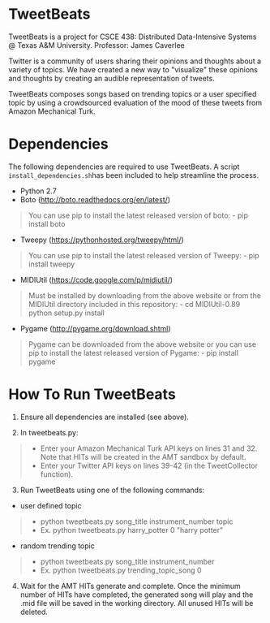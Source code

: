 TweetBeats
============

TweetBeats is a project for CSCE 438: Distributed Data-Intensive Systems @ Texas A&M University. Professor: James Caverlee

Twitter is a community of users sharing their opinions and thoughts about a
variety of topics. We have created a new way to "visualize" these opinions and
thoughts by creating an audible representation of tweets.

TweetBeats composes songs based on trending topics or a user specified topic
by using a crowdsourced evaluation of the mood of these tweets from Amazon Mechanical Turk. 

Dependencies
============

The following dependencies are required to use TweetBeats. A script `install_dependencies.sh`has been included to help streamline the process.

- Python 2.7
- Boto (http://boto.readthedocs.org/en/latest/)
> You can use pip to install the latest released version of boto:
	- pip install boto

- Tweepy (https://pythonhosted.org/tweepy/html/)
> You can use pip to install the latest released version of Tweepy:
	- pip install tweepy

- MIDIUtil (https://code.google.com/p/midiutil/)
> Must be installed by downloading from the above website or from the MIDIUtil directory included in this repository:
	- cd MIDIUtil-0.89
python setup.py install

- Pygame (http://pygame.org/download.shtml)
> Pygame can be downloaded from the above website or you can use pip to install the latest released version of Pygame:
	- pip install pygame
	
How To Run TweetBeats
============

1) Ensure all dependencies are installed (see above).

2) In tweetbeats.py:
> - Enter your Amazon Mechanical Turk API keys on lines 31 and 32. Note that HITs will be created in the AMT sandbox by default.
> - Enter your Twitter API keys on lines 39-42 (in the TweetCollector function).

3) Run TweetBeats using one of the following commands:

- user defined topic
>	- python tweetbeats.py song_title instrument_number topic
>	- Ex. python tweetbeats.py harry_potter 0 "harry potter"

- random trending topic
>	- python tweetbeats.py song_title instrument_number
>	- Ex. python tweetbeats.py trending_topic_song 0

4) Wait for the AMT HITs generate and complete. Once the minimum number of HITs have completed, the generated song will play and the .mid file will be saved in the working directory. All unused HITs will be deleted.
